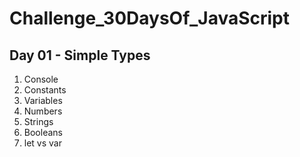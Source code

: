 # Challenge_30DaysOf_JavaScript

## Day 01 - Simple Types

1. Console
2. Constants
3. Variables
4. Numbers
5. Strings
6. Booleans
7. let vs var